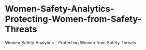 # Women-Safety-Analytics-Protecting-Women-from-Safety-Threats
Women Safety Analytics – Protecting Women from Safety Threats
